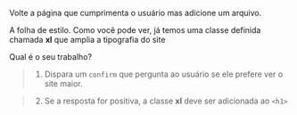 Volte a página que cumprimenta o usuário mas adicione um arquivo.

A folha de estilo. Como você pode ver, já temos uma classe definida chamada **xl** que amplia a tipografia do site

Qual é o seu trabalho? 

> 1. Dispara um `confirm` que pergunta ao usuário se ele prefere ver o site maior.

> 2. Se a resposta for positiva, a classe **xl** deve ser adicionada ao `<h1>`